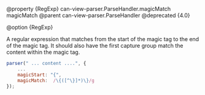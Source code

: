 @property {RegExp} can-view-parser.ParseHandler.magicMatch magicMatch
@parent can-view-parser.ParseHandler
@deprecated {4.0}

@option {RegExp}

A regular expression that matches from the start of the magic tag to the end of the
magic tag.  It should also have the first capture group match the content within the
magic tag.  

```js
parser(" ... content ....", {
	...
	magicStart: "{",
	magicMatch:  /\{([^\}]*)\}/g
});
```
